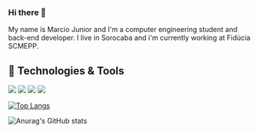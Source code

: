 ### Hi there 👋

<!--
**Benyw/Benyw** is a ✨ _special_ ✨ repository because its `README.md` (this file) appears on your GitHub profile.

Here are some ideas to get you started:

- 🔭 I’m currently working on ...
- 🌱 I’m currently learning ...
- 👯 I’m looking to collaborate on ...
- 🤔 I’m looking for help with ...
- 💬 Ask me about ...
- 📫 How to reach me: ...
- 😄 Pronouns: ...
- ⚡ Fun fact: ...
-->

My name is Marcio Junior and I'm a computer engineering student and back-end developer. I live in Sorocaba and i'm currently working at Fidúcia SCMEPP.

## 🔧 Technologies & Tools
![](https://img.shields.io/badge/OS-Linux-informational?style=flat&logo=linux&logoColor=white&color=2bbc8a)
![](https://img.shields.io/badge/Code-JavaScript-informational?style=flat&logo=javascript&logoColor=white&color=2bbc8a)
![](https://img.shields.io/badge/Tools-Docker-informational?style=flat&logo=docker&logoColor=white&color=2bbc8a)
![](https://img.shields.io/badge/Stack-NodeJS-informational?style=flat&logo=nodejs&logoColor=white&color=2bbc8a)

[![Top Langs](https://github-readme-stats.vercel.app/api/top-langs/?username=guilhermegarci4)](https://github.com/guilhermegarci4/github-readme-stats)

![Anurag's GitHub stats](https://github-readme-stats.vercel.app/api?username=guilhermegarci4&show_icons=true&theme=radical)
